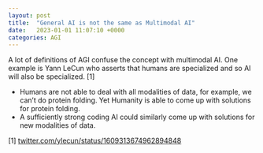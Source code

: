 ```yaml
---
layout: post
title:  "General AI is not the same as Multimodal AI"
date:   2023-01-01 11:07:10 +0000
categories: AGI
---
```


A lot of definitions of AGI confuse the concept with multimodal AI. One example is Yann LeCun who asserts that humans are specialized and so AI will also be specialized. [1]

- Humans are not able to deal with all modalities of data, for example, we can’t do protein folding. Yet Humanity is able to come up with solutions for protein folding.
- A sufficiently strong coding AI could similarly come up with solutions for new modalities of data.

<!-- Another strong piece of evidence is just how easy transformers like GATO can deal with all sorts of data, as long as it is chunked in some form of token. Weather the tokens represent vision, action or text does not matter all that much. -->

 [1] [twitter.com/ylecun/status/1609313674962894848](https://twitter.com/ylecun/status/1609313674962894848)

